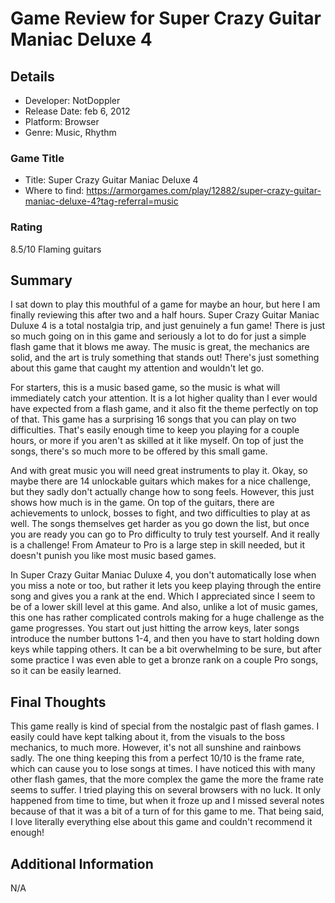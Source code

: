 # Game Review for Super Crazy Guitar Maniac Deluxe 4

## Details
* Developer: NotDoppler
* Release Date: feb 6, 2012
* Platform: Browser
* Genre: Music, Rhythm

### Game Title
* Title: Super Crazy Guitar Maniac Deluxe 4
* Where to find: https://armorgames.com/play/12882/super-crazy-guitar-maniac-deluxe-4?tag-referral=music

### Rating
8.5/10 Flaming guitars

## Summary
I sat down to play this mouthful of a game for maybe an hour, but here I am finally reviewing this after two and a half hours. Super Crazy Guitar Maniac Duluxe 4 is a total nostalgia trip, and just genuinely a fun game! There is just so much going on in this game and seriously a lot to do for just a simple flash game that it blows me away. The music is great, the mechanics are solid, and the art is truly something that stands out! There's just something about this game that caught my attention and wouldn't let go.

For starters, this is a music based game, so the music is what will immediately catch your attention. It is a lot higher quality than I ever would have expected from a flash game, and it also fit the theme perfectly on top of that. This game has a surprising 16 songs that you can play on two difficulties. That's easily enough time to keep you playing for a couple hours, or more if you aren't as skilled at it like myself. On top of just the songs, there's so much more to be offered by this small game.

And with great music you will need great instruments to play it. Okay, so maybe there are 14 unlockable guitars which makes for a nice challenge, but they sadly don't actually change how to song feels. However, this just shows how much is in the game. On top of the guitars, there are achievements to unlock, bosses to fight, and two difficulties to play at as well. The songs themselves get harder as you go down the list, but once you are ready you can go to Pro difficulty to truly test yourself. And it really is a challenge! From Amateur to Pro is a large step in skill needed, but it doesn't punish you like most music based games.

In Super Crazy Guitar Maniac Duluxe 4, you don't automatically lose when you miss a note or too, but rather it lets you keep playing through the entire song and gives you a rank at the end. Which I appreciated since I seem to be of a lower skill level at this game. And also, unlike a lot of music games, this one has rather complicated controls making for a huge challenge as the game progresses. You start out just hitting the arrow keys, later songs introduce the number buttons 1-4, and then you have to start holding down keys while tapping others. It can be a bit overwhelming to be sure, but after some practice I was even able to get a bronze rank on a couple Pro songs, so it can be easily learned. 

## Final Thoughts
This game really is kind of special from the nostalgic past of flash games. I easily could have kept talking about it, from the visuals to the boss mechanics, to much more. However, it's not all sunshine and rainbows sadly. The one thing keeping this from a perfect 10/10 is the frame rate, which can cause you to lose songs at times. I have noticed this with many other flash games, that the more complex the game the more the frame rate seems to suffer. I tried playing this on several browsers with no luck. It only happened from time to time, but when it froze up and I missed several notes because of that it was a bit of a turn of for this game to me. That being said, I love literally everything else about this game and couldn't recommend it enough!

## Additional Information
N/A
